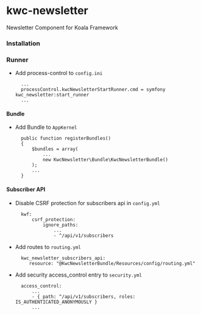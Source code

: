 # kwc-newsletter
Newsletter Component for Koala Framework

### Installation

### Runner

* Add process-control to `config.ini`

        ...
        processControl.kwcNewsletterStartRunner.cmd = symfony kwc_newsletter:start_runner
        ...

#### Bundle

* Add Bundle to `AppKernel`

        public function registerBundles()
        {
            $bundles = array(
                ...
                new KwcNewsletter\Bundle\KwcNewsletterBundle()
            );
            ...
        }

#### Subscriber API

* Disable CSRF protection for subscribers api in `config.yml`

        kwf:
            csrf_protection:
                ignore_paths:
                    ...
                    - ^/api/v1/subscribers

* Add routes to `routing.yml`

        kwc_newsletter_subscribers_api:
           resource: "@KwcNewsletterBundle/Resources/config/routing.yml"

* Add security access_control entry to `security.yml`

        access_control:
            ...
            - { path: ^/api/v1/subscribers, roles: IS_AUTHENTICATED_ANONYMOUSLY }
            ...
